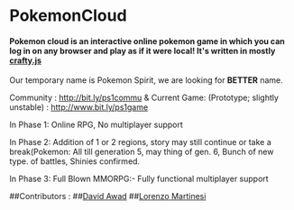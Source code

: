 PokemonCloud
============

#### Pokemon cloud is an interactive online pokemon game in which you can log in on any browser and play as if it were local! It's written in mostly [**crafty.js**](http://craftyjs.com/)


Our temporary name is Pokemon Spirit, we are looking for **BETTER** name. 


Community : http://bit.ly/ps1commu & 
Current Game: (Prototype; slightly unstable) : http://www.bit.ly/ps1game

In Phase 1: Online RPG, No multiplayer support 

In Phase 2: Addition of 1 or 2 regions, story may still continue or take a break(Pokemon: All till generation 5, may thing of gen. 6, Bunch of new type.
           of battles, Shinies confirmed. 

In Phase 3: Full Blown MMORPG:- Fully functional multiplayer support
  
 

##Contributors :
##[David Awad](davidawad.github.io)
##[Lorenzo Martinesi](https://github.com/LorenzoMartinesi)